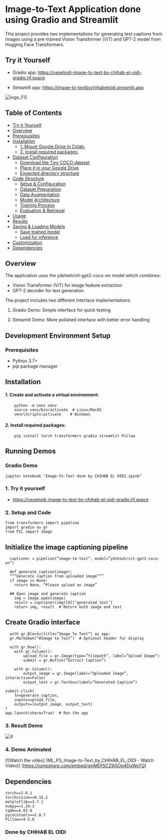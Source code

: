# Image-to-Text Application done using Gradio and Streamlit

This project provides two implementations for generating text captions from images using a pre-trained Vision Transformer (ViT) and GPT-2 model from Hugging Face Transformers.

[](https://go.screenpal.com/watch/cT1O0UnXW6g?_gl=1*1im2pt4*_ga*MTM5MTgyMzYwOS4xNzUwOTgwNTQ1*_ga_J7G603GGVL*czE3NTA5ODA1NDUkbzEkZzEkdDE3NTA5ODA2MzAkajU2JGwwJGgw)
  ## Try it Yourself

  

  - Gradio app: https://ceoeloidi-image-to-text-by-chihab-el-oidi-gradio.hf.space
    
  - Streamlit app: https://image-to-textbychihabeloidi.streamlit.app



![logo_FS](https://github.com/user-attachments/assets/6657add7-916a-4aff-a1a8-419b6aa9bf0f) 



## Table of Contents

- [Try it Yourself](#try-it-yourself)
- [Overview](#overview)
- [Prerequisites](#prerequisites)
- [Installation](#installation)
  - [1. Mount Google Drive in Colab:](#1-mount-google-drive-in-colab)
  - [2. Install required packages:](#2-install-required-packages)
- [Dataset Configuration](#dataset-configuration)
  - [Download the Tiny COCO dataset](#--download-the-tiny-coco-dataset)
  - [Place it in your Google Drive](#--place-it-in-your-google-drive-at)
  - [Expected directory structure](#--expected-directory-structure)
- [Code Structure](#code-structure)
  - [Setup & Configuration](#--setup--configuration)
  - [Dataset Preparation](#--dataset-preparation)
  - [Data Augmentation](#--data-augmentation)
  - [Model Architecture](#--model-architecture)
  - [Training Process](#--training-process)
  - [Evaluation & Retrieval](#evaluation--retrieval)
- [Usage](#usage)
- [Results](#results)
- [Saving & Loading Models](#saving--loading-models)
  - [Save trained model](#save-trained-model)
  - [Load for inference](#load-for-inference)
- [Customization](#customization)
- [Dependencies](#dependencies)


## Overview

The application uses the ydshieh/vit-gpt2-coco-en model which combines:

 - Vision Transformer (ViT) for image feature extraction
 - GPT-2 decoder for text generation

The project includes two different interface implementations:

  1. Gradio Demo: Simple interface for quick testing

  2. Streamlit Demo: More polished interface with better error handling


## Development Environment Setup

### Prerequisites

  - Python 3.7+
  - pip package manager

## Installation

#### 1. Create and activate a virtual environment:

        python -m venv venv
        source venv/bin/activate  # Linux/MacOS
        venv\Scripts\activate    # Windows

#### 2. Install required packages:
   
        pip install torch transformers gradio streamlit Pillow

## Running Demos

### Gradio Demo

    jupyter notebook "Image-To-Text done by CHIHAB EL OIDI.ipynb"

### 1.	Try it yourself
    
- https://ceoeloidi-image-to-text-by-chihab-el-oidi-gradio.hf.space
        
### 2.	Setup and Code

    from transformers import pipeline
    import gradio as gr
    from PIL import Image

  ## Initialize the image captioning pipeline
      captioner = pipeline(“image-to-text”, model=”ydshieh/vit-gpt2-coco-en”)

      def generate_caption(image):
      “””Generate caption from uploaded image”””
      if image is None:
        return None, “Please upload an image”
    
      ## Open image and generate caption
        img = Image.open(image)
        result = captioner(img)[0][‘generated_text’]
        return img, result  # Return both image and text

  ## Create Gradio interface
      with gr.Blocks(title=”Image To Text”) as app:
      gr.Markdown(“#Image to Text”)  # Optional header for display

      with gr.Row():
        with gr.Column():
            upload_file = gr.Image(type=”filepath”, label=”Upload Image”)
            submit = gr.Button(“Extract Caption”)
        
        with gr.Column():
            output_image = gr.Image(label=”Uploaded Image”, interactive=False)
            output_text = gr.Textbox(label=”Generated Caption”)

    submit.click(
        fn=generate_caption,
        inputs=upload_file,
        outputs=[output_image, output_text]
    )
    app.launch(share=True)  # Run the app




  ### 3.	Result Demo

  ![4](https://github.com/user-attachments/assets/27384cf4-3608-4cec-ac96-6227446cf6d0)


  ### 4.	Demo Animated

    
  [![Watch the video]
  (ML_P3_Image-to-Text_by_CHIHAB_EL_OIDI - Watch Video)]
  (https://jumpshare.com/embed/gmMDfSCZ9j5Oq4DqWoTQ)


## Dependencies

    torch==2.0.1
    torchvision==0.15.2
    matplotlib==3.7.1
    numpy==1.24.3
    tqdm==4.65.0
    pycocotools==2.0.7
    Pillow==9.5.0

### Done by CHIHAB EL OIDI
